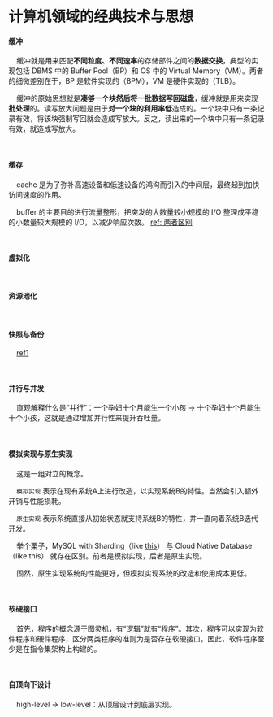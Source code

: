 # 计算机领域的经典技术与思想

#### 缓冲

    缓冲就是用来匹配**不同粒度、不同速率**的存储部件之间的**数据交换**，典型的实现包括 DBMS 中的 Buffer Pool（BP）和 OS 中的 Virtual Memory（VM）。两者的细微差别在于，BP 是软件实现的（BPM），VM 是硬件实现的（TLB）。

    缓冲的原始思想就是**凑够一个块然后将一批数据写回磁盘**，缓冲就是用来实现**批处理**的。﻿读写放大问题是由于**对一个块的利用率低**造成的。一个块中只有一条记录有效，将该块强制写回就会造成写放大。反之，读出来的一个块中只有一条记录有效，就造成写放大。

    

#### 缓存

    cache 是为了弥补高速设备和低速设备的鸿沟而引入的中间层，最终起到加快访问速度的作用。

    buffer 的主要目的进行流量整形，把突发的大数量较小规模的 I/O 整理成平稳的小数量较大规模的 I/O，以减少响应次数。
    [ref: 两者区别](https://www.zhihu.com/question/26190832/answer/1085729156)

    

#### 虚拟化

    

#### 资源池化

    

#### 快照与备份

    [ref1](https://zhuanlan.zhihu.com/p/21749155)

    

#### 并行与并发

    直观解释什么是“并行”：一个孕妇十个月能生一个小孩 -> 十个孕妇十个月能生十个小孩，这就是通过增加并行性来提升吞吐量。

    

#### 模拟实现与原生实现

    这是一组对立的概念。

    `模拟实现` 表示在现有系统A上进行改造，以实现系统B的特性。当然会引入额外开销与性能损耗。

    `原生实现` 表示系统直接从初始状态就支持系统B的特性，并一直向着系统B迭代开发。

    举个栗子，MySQL with Sharding（like [this](https://planetscale.com)） 与 Cloud Native Database（like this） 就存在区别。前者是模拟实现，后者是原生实现。

    固然，原生实现系统的性能更好，但模拟实现系统的改造和使用成本更低。

    

#### 软硬接口

    首先，程序的概念源于图灵机，有“逻辑”就有“程序”。其次，程序可以实现为软件程序和硬件程序，区分两类程序的准则为是否存在软硬接口。因此，软件程序至少是在指令集架构上构建的。

    

#### 自顶向下设计

    high-level -> low-level：从顶层设计到底层实现。
